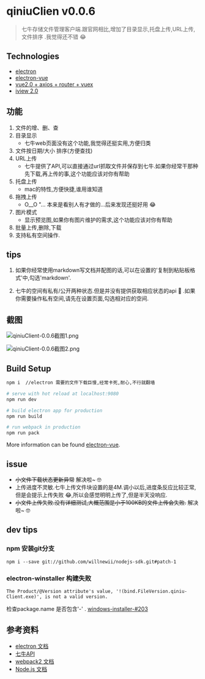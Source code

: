# qiniuClien v0.0.6

> 七牛存储文件管理客户端.跟官网相比,增加了目录显示,托盘上传,URL上传,文件排序 .我觉得还不错 😂

## Technologies
- [electron](https://github.com/electron/electron)
- [electron-vue](https://github.com/SimulatedGREG/electron-vue)
- [vue2.0 + axios + router + vuex](https://github.com/vuejs/vue)
- [iview 2.0](https://github.com/iview/iview)

## 功能
1. 文件的增、删、查
2. 目录显示
    - 七牛web页面没有这个功能,我觉得还挺实用,方便归类
3. 文件按日期/大小 排序(方便查找)
3. URL上传
    - 七牛提供了API,可以直接通过url抓取文件并保存到七牛.如果你经常干那种先下载,再上传的事,这个功能应该对你有帮助
4. 托盘上传
    - mac的特性,方便快捷,谁用谁知道
5. 拖拽上传
    - O__O "… 本来是看别人有才做的...后来发现还挺好用 😂
6. 图片模式
    - 显示预览图,如果你有图片维护的需求,这个功能应该对你有帮助
7. 批量上传,删除,下载
8. 支持私有空间操作.

## tips
1. 如果你经常使用markdown写文档并配图的话,可以在设置的'复制到粘贴板格式'中,勾选'markdown'.

2. 七牛的空间有私有/公开两种状态.但是并没有提供获取相应状态的api 🤣 .如果你需要操作私有空间,请先在设置页面,勾选相对应的空间.


## 截图
![qiniuClient-0.0.6截图1.png](http://obfmtiyt5.bkt.clouddn.com/img%2FqiniuClient-0.0.6%E6%88%AA%E5%9B%BE1.png)

![qiniuClient-0.0.6截图2.png](http://obfmtiyt5.bkt.clouddn.com/img%2FqiniuClient-0.0.6%E6%88%AA%E5%9B%BE2.png)

## Build Setup

``` bash
npm i  //electron 需要的文件下载巨慢,经常卡死,耐心,不行就翻墙

# serve with hot reload at localhost:9080
npm run dev

# build electron app for production
npm run build

# run webpack in production
npm run pack
```
More information can be found [electron-vue](https://simulatedgreg.gitbooks.io/electron-vue/content/docs/npm_scripts.html).

## issue
- ~~小文件下载状态更新异常~~ 解决啦~ 🤓
- 上传进度不灵敏.七牛上传文件块设置的是4M.调小以后,进度条反应比较正常,但是会提示上传失败 😂,所以会感觉明明上传了,但是半天没响应.
- ~~小文件上传失败.没有详细测试,大概范围是小于100KB的文件上传会失败.~~ 解决啦~ 🤓

## dev tips
### npm 安装git分支
```shell
npm i --save git://github.com/willnewii/nodejs-sdk.git#patch-1
```
### electron-winstaller 构建失败
```shell
The Product/@Version attribute's value, '!(bind.FileVersion.qiniu-Client.exe)', is not a valid version.
```
检查package.name 是否包含'-' . [windows-installer-#203](https://github.com/electron/windows-installer/issues/203)

## 参考资料
- [electron 文档](https://github.com/electron/electron/tree/master/docs-translations/zh-CN)
- [七牛API](https://developer.qiniu.com/kodo/api/1731/api-overview)
- [webpack2 文档](https://doc.webpack-china.org)
- [Node.js 文档](http://nodejs.cn/api/)